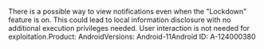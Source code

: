 There is a possible way to view notifications even when the "Lockdown" feature is on. This could lead to local information disclosure with no additional execution privileges needed. User interaction is not needed for exploitation.Product: AndroidVersions: Android-11Android ID: A-124000380